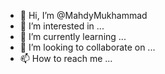 - 👋 Hi, I’m @MahdyMukhammad
- 👀 I’m interested in ...
- 🌱 I’m currently learning ...
- 💞️ I’m looking to collaborate on ...
- 📫 How to reach me ...

<!---
MahdyMukhammad/MahdyMukhammad is a ✨ special ✨ repository because its `README.md` (this file) appears on your GitHub profile.
You can click the Preview link to take a look at your changes.
--->
